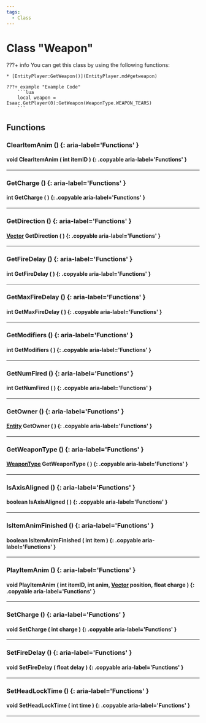 ```yaml
---
tags:
  - Class
---
```

# Class "Weapon"

???+ info
    You can get this class by using the following functions:

    * [EntityPlayer:GetWeapon()](EntityPlayer.md#getweapon)

    ???+ example "Example Code"
        ```lua
        local weapon = Isaac.GetPlayer(0):GetWeapon(WeaponType.WEAPON_TEARS)
        ```

## Functions

### ClearItemAnim () {: aria-label='Functions' }
#### void ClearItemAnim ( int itemID ) {: .copyable aria-label='Functions' }

___
### GetCharge () {: aria-label='Functions' }
#### int GetCharge ( ) {: .copyable aria-label='Functions' }

___
### GetDirection () {: aria-label='Functions' }
#### [Vector](Vector.md) GetDirection ( ) {: .copyable aria-label='Functions' }

___
### GetFireDelay () {: aria-label='Functions' }
#### int GetFireDelay ( ) {: .copyable aria-label='Functions' }

___
### GetMaxFireDelay () {: aria-label='Functions' }
#### int GetMaxFireDelay ( ) {: .copyable aria-label='Functions' }

___
### GetModifiers () {: aria-label='Functions' }
#### int GetModifiers ( ) {: .copyable aria-label='Functions' }

___
### GetNumFired () {: aria-label='Functions' }
#### int GetNumFired ( ) {: .copyable aria-label='Functions' }

___
### GetOwner () {: aria-label='Functions' }
#### [Entity](Entity.md) GetOwner ( ) {: .copyable aria-label='Functions' }

___
### GetWeaponType () {: aria-label='Functions' }
#### [WeaponType](https://wofsauge.github.io/IsaacDocs/rep/enums/WeaponType.html) GetWeaponType ( ) {: .copyable aria-label='Functions' }

___
### IsAxisAligned () {: aria-label='Functions' }
#### boolean IsAxisAligned ( ) {: .copyable aria-label='Functions' }

___
### IsItemAnimFinished () {: aria-label='Functions' }
#### boolean IsItemAnimFinished ( int item ) {: .copyable aria-label='Functions' }

___
### PlayItemAnim () {: aria-label='Functions' }
#### void PlayItemAnim ( int itemID, int anim, [Vector](Vector.md) position, float charge ) {: .copyable aria-label='Functions' }

___
### SetCharge () {: aria-label='Functions' }
#### void SetCharge ( int charge ) {: .copyable aria-label='Functions' }

___
### SetFireDelay () {: aria-label='Functions' }
#### void SetFireDelay ( float delay ) {: .copyable aria-label='Functions' }

___
### SetHeadLockTime () {: aria-label='Functions' }
#### void SetHeadLockTime ( int time ) {: .copyable aria-label='Functions' }

___
